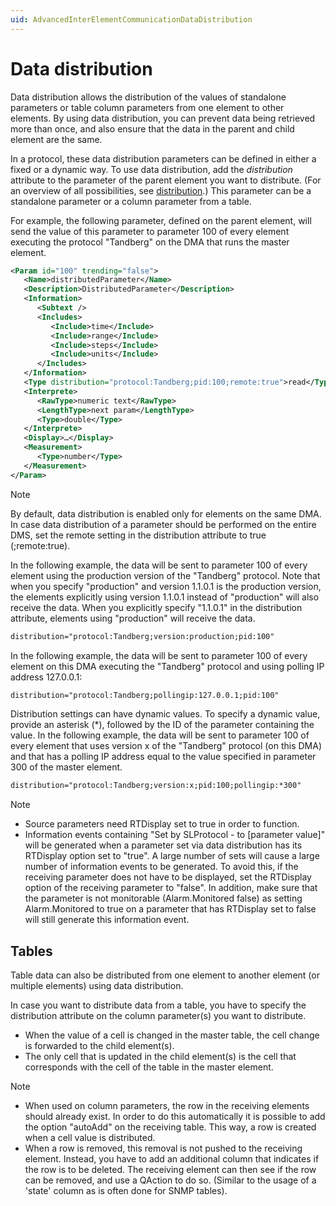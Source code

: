 ```yaml
---
uid: AdvancedInterElementCommunicationDataDistribution
---
```


# Data distribution

Data distribution allows the distribution of the values of standalone parameters or table column parameters from one element to other elements. By using data distribution, you can prevent data being retrieved more than once, and also ensure that the data in the parent and child element are the same.

In a protocol, these data distribution parameters can be defined in either a fixed or a dynamic way. To use data distribution, add the *distribution* attribute to the parameter of the parent element you want to distribute. (For an overview of all possibilities, see [distribution](xref:Protocol.Params.Param.Type-distribution).) This parameter can be a standalone parameter or a column parameter from a table.

For example, the following parameter, defined on the parent element, will send the value of this parameter to parameter 100 of every element executing the protocol "Tandberg" on the DMA that runs the master element.

```xml
<Param id="100" trending="false">
   <Name>distributedParameter</Name>
   <Description>DistributedParameter</Description>
   <Information>
      <Subtext />
      <Includes>
         <Include>time</Include>
         <Include>range</Include>
         <Include>steps</Include>
         <Include>units</Include>
      </Includes>
   </Information>
   <Type distribution="protocol:Tandberg;pid:100;remote:true">read</Type>
   <Interprete>
      <RawType>numeric text</RawType>
      <LengthType>next param</LengthType>
      <Type>double</Type>
   </Interprete>
   <Display>…</Display>
   <Measurement>
      <Type>number</Type>
   </Measurement>
</Param>
```

> [!NOTE]
> By default, data distribution is enabled only for elements on the same DMA. In case data distribution of a parameter should be performed on the entire DMS, set the remote setting in the distribution attribute to true (;remote:true).

In the following example, the data will be sent to parameter 100 of every element using the production version of the "Tandberg" protocol. Note that when you specify "production" and version 1.1.0.1 is the production version, the elements explicitly using version 1.1.0.1 instead of "production" will also receive the data. When you explicitly specify "1.1.0.1" in the distribution attribute, elements using "production" will receive the data.

```xml
distribution="protocol:Tandberg;version:production;pid:100"
```

In the following example, the data will be sent to parameter 100 of every element on this DMA executing the "Tandberg" protocol and using polling IP address 127.0.0.1:

```xml
distribution="protocol:Tandberg;pollingip:127.0.0.1;pid:100"
```

Distribution settings can have dynamic values. To specify a dynamic value, provide an asterisk (*), followed by the ID of the parameter containing the value. In the following example, the data will be sent to parameter 100 of every element that uses version x of the "Tandberg" protocol (on this DMA) and that has a polling IP address equal to the value specified in parameter 300 of the master element.

```xml
distribution="protocol:Tandberg;version:x;pid:100;pollingip:*300"
```

> [!NOTE]
>
> - Source parameters need RTDisplay set to true in order to function.
> - Information events containing "Set by SLProtocol - to [parameter value]" will be generated when a parameter set via data distribution has its RTDisplay option set to "true". A large number of sets will cause a large number of information events to be generated. To avoid this, if the receiving parameter does not have to be displayed, set the RTDisplay option of the receiving parameter to "false". In addition, make sure that the parameter is not monitorable (Alarm.Monitored false) as setting Alarm.Monitored to true on a parameter that has RTDisplay set to false will still generate this information event.

## Tables

Table data can also be distributed from one element to another element (or multiple elements) using data distribution.

In case you want to distribute data from a table, you have to specify the distribution attribute on the column parameter(s) you want to distribute.

- When the value of a cell is changed in the master table, the cell change is forwarded to the child element(s).
- The only cell that is updated in the child element(s) is the cell that corresponds with the cell of the table in the master element.

> [!NOTE]
>
> - When used on column parameters, the row in the receiving elements should already exist. In order to do this automatically it is possible to add the option "autoAdd" on the receiving table. This way, a row is created when a cell value is distributed.
> - When a row is removed, this removal is not pushed to the receiving element. Instead, you have to add an additional column that indicates if the row is to be deleted. The receiving element can then see if the row can be removed, and use a QAction to do so. (Similar to the usage of a 'state' column as is often done for SNMP tables).
